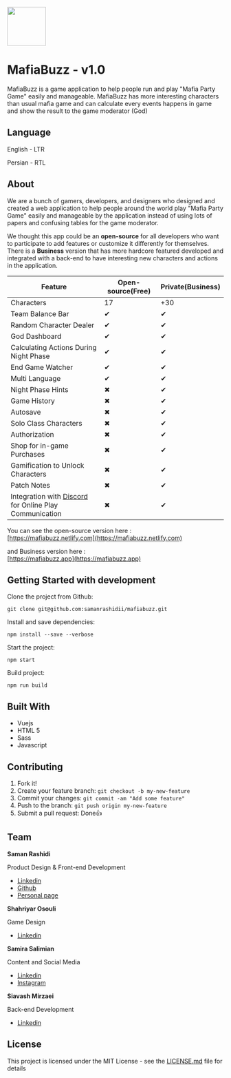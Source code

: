 <p>
  <a href="https://mafiabuzz.app">
    <img src="https://mafiabuzz.app/img/logo.f1a41654.png" width=90 height=90>
  </a>
</p>

# MafiaBuzz - v1.0

MafiaBuzz is a game application to help people run and play "Mafia Party Game" easily and manageable. MafiaBuzz has more interesting characters than usual mafia game and can calculate every events happens in game and show the result to the game moderator (God)

## Language

English - LTR

Persian - RTL

## About

<p>We are a bunch of gamers, developers, and designers who designed and created a web application to help people around the world play "Mafia Party Game" easily and manageable by the application instead of using lots of papers and confusing tables for the game moderator.</p>
<p>We thought this app could be an <b>open-source</b> for all developers who want to participate to add features or customize it differently for themselves. There is a <b>Business</b> version that has more hardcore featured developed and integrated with a back-end to have interesting new characters and actions in the application.</p>

Feature | Open-source(Free) | Private(Business)
------------ | ------------- | -------------
Characters | 17 | +30
Team Balance Bar | ✔ | ✔
Random Character Dealer | ✔ | ✔
God Dashboard | ✔ | ✔
Calculating Actions During Night Phase | ✔ | ✔
End Game Watcher | ✔ | ✔
Multi Language | ✔ | ✔
Night Phase Hints | ✖ | ✔
Game History | ✖ | ✔
Autosave | ✖ | ✔
Solo Class Characters | ✖ | ✔
Authorization | ✖ | ✔
Shop for in-game Purchases | ✖ | ✔
Gamification to Unlock Characters | ✖ | ✔
Patch Notes | ✖ | ✔
Integration with [Discord](https://discordapp.com/) for Online Play Communication | ✖ | ✔

You can see the open-source version here : <br />
[https://mafiabuzz.netlify.com](https://mafiabuzz.netlify.com)

and Business version here  : <br />
[https://mafiabuzz.app](https://mafiabuzz.app)

## Getting Started with development

Clone the project from Github:

```
git clone git@github.com:samanrashidii/mafiabuzz.git
```

Install and save dependencies:

```
npm install --save --verbose
```

Start the project:

```
npm start
```

Build project:

```
npm run build
```

## Built With

* Vuejs
* HTML 5
* Sass
* Javascript

## Contributing

1. Fork it!
2. Create your feature branch: `git checkout -b my-new-feature`
3. Commit your changes: `git commit -am "Add some feature"`
4. Push to the branch: `git push origin my-new-feature`
5. Submit a pull request:  <span>Done</span>👍

## Team

**Saman Rashidi**
<p>Product Design & Front-end Development</p>

- [Linkedin](https://www.linkedin.com/in/samanrashidii)
- [Github](https://github.com/samanrashidii)
- [Personal page](http://samanrashidi.com)

**Shahriyar Osouli**
<p>Game Design</p>

- [Linkedin](https://www.linkedin.com/in/shahriyar-osuli-a9a77654/)

**Samira Salimian**
<p>Content and Social Media</p>

- [Linkedin](https://www.linkedin.com/in/samira-salimian)
- [Instagram](https://www.instagram.com/samirasaly)

**Siavash Mirzaei**
<p>Back-end Development</p>

- [Linkedin](https://www.linkedin.com/in/siavash-mirzaei/)

## License

This project is licensed under the MIT License - see the [LICENSE.md](LICENSE.md) file for details

